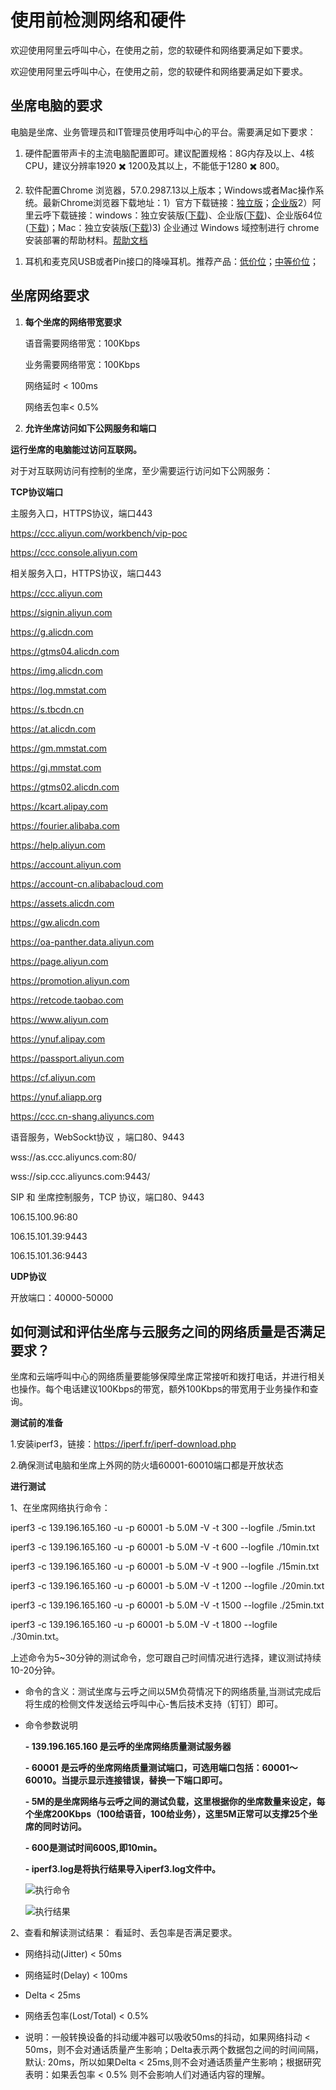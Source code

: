 使用前检测网络和硬件 
===============================

欢迎使用阿里云呼叫中心，在使用之前，您的软硬件和网络要满足如下要求。

欢迎使用阿里云呼叫中心，在使用之前，您的软硬件和网络要满足如下要求。

坐席电脑的要求 
-------------------------

电脑是坐席、业务管理员和IT管理员使用呼叫中心的平台。需要满足如下要求：

1. 硬件配置带声卡的主流电脑配置即可。建议配置规格：8G内存及以上、4核CPU，建议分辨率1920 ✖️ 1200及其以上，不能低于1280 ✖️ 800。

   

2. 软件配置Chrome 浏览器，57.0.2987.13以上版本；Windows或者Mac操作系统。最新Chrome浏览器下载地址：1）官方下载链接：[独立版](https://www.google.cn/chrome/ "独立版")；[企业版](https://cloud.google.com/chrome-enterprise/browser/download/ "企业版")2）阿里云呼下载链接：windows：独立安装版([下载](http://cloudcallcenter-stage.oss-cn-hangzhou.aliyuncs.com/all-public/%E5%B8%AE%E5%8A%A9%E6%96%87%E6%A1%A3/%E8%BD%AF%E4%BB%B6/70.0.3538.110_chrome_installer.exe "下载"))、企业版([下载](http://cloudcallcenter-stage.oss-cn-hangzhou.aliyuncs.com/all-public/%E5%B8%AE%E5%8A%A9%E6%96%87%E6%A1%A3/%E8%BD%AF%E4%BB%B6/GoogleChromeEnterpriseBundle.zip "下载"))、企业版64位([下载](http://cloudcallcenter-stage.oss-cn-hangzhou.aliyuncs.com/all-public/%E5%B8%AE%E5%8A%A9%E6%96%87%E6%A1%A3/%E8%BD%AF%E4%BB%B6/GoogleChromeEnterpriseBundle64.zip "下载"))；Mac：独立安装版([下载](http://cloudcallcenter-stage.oss-cn-hangzhou.aliyuncs.com/all-public/%E5%B8%AE%E5%8A%A9%E6%96%87%E6%A1%A3/%E8%BD%AF%E4%BB%B6/GoogleChrome-71.0.3578.98.dmg "下载"))3) 企业通过 Windows 域控制进行 chrome 安装部署的帮助材料。[帮助文档](http://cloudcallcenter-stage.oss-cn-hangzhou.aliyuncs.com/all-public/%E5%B8%AE%E5%8A%A9%E6%96%87%E6%A1%A3/%E8%BD%AF%E4%BB%B6/%E9%80%9A%E8%BF%87windows%20%E5%9F%9F%E7%AE%A1%E7%90%86%E5%9C%A8%20Windows%20%E8%AE%BE%E5%A4%87%E4%B8%8A%E8%AE%BE%E7%BD%AE%20Chrome%20%E6%B5%8F%E8%A7%88%E5%99%A8.pdf "帮助文档")

   




<!-- -->

1. 耳机和麦克风USB或者Pin接口的降噪耳机。推荐产品：[低价位](https://detail.tmall.com/item.htm?spm=a220m.1000858.1000725.74.78ff350cHZK7MU&id=539659192258&skuId=3234404845647&standard=1&user_id=2874850011&cat_id=2&is_b=1&rn=a7c9793f1fa1aa38efacb496132350ac "低价位")；[中等价位](https://detail.tmall.com/item.htm?spm=a1z10.3-b-s.w4011-14880408001.52.36cc3989dFOaQp&id=44669829595&rn=87e7e08e964385dd495a4527186e71ec&abbucket=13&sku_properties=5919063:6536025 "中等价位")；

   




坐席网络要求 
------------------------

1. **每个坐席的网络带宽要求** 

   语音需要网络带宽：100Kbps

   业务需要网络带宽：100Kbps

   网络延时 \< 100ms

   网络丢包率\< 0.5%
   

2. **允许坐席访问如下公网服务和端口**

   






**运行坐席的电脑能过访问互联网。** 

对于对互联网访问有控制的坐席，至少需要运行访问如下公网服务：

**TCP协议端口** 

主服务入口，HTTPS协议，端口443

https://ccc.aliyun.com/workbench/vip-poc

https://ccc.console.aliyun.com

相关服务入口，HTTPS协议，端口443

https://ccc.aliyun.com

https://signin.aliyun.com

https://g.alicdn.com

https://gtms04.alicdn.com

https://img.alicdn.com

https://log.mmstat.com

https://s.tbcdn.cn

https://at.alicdn.com

https://gm.mmstat.com

https://gj.mmstat.com

https://gtms02.alicdn.com

https://kcart.alipay.com

https://fourier.alibaba.com

https://help.aliyun.com

https://account.aliyun.com

https://account-cn.alibabacloud.com

https://assets.alicdn.com

https://gw.alicdn.com

https://oa-panther.data.aliyun.com

https://page.aliyun.com

https://promotion.aliyun.com

https://retcode.taobao.com

https://www.aliyun.com

https://ynuf.alipay.com

https://passport.aliyun.com

https://cf.aliyun.com

https://ynuf.aliapp.org

https://ccc.cn-shang.aliyuncs.com

语音服务，WebSockt协议 ，端口80、9443

wss://as.ccc.aliyuncs.com:80/

wss://sip.ccc.aliyuncs.com:9443/

SIP 和 坐席控制服务，TCP 协议，端口80、9443

106.15.100.96:80

106.15.101.39:9443

106.15.101.36:9443

**UDP协议** 

开放端口：40000-50000

如何测试和评估坐席与云服务之间的网络质量是否满足要求？ 
---------------------------------------------

坐席和云端呼叫中心的网络质量要能够保障坐席正常接听和拨打电话，并进行相关也操作。每个电话建议100Kbps的带宽，额外100Kbps的带宽用于业务操作和查询。

**测试前的准备** 

1.安装iperf3，链接：https://iperf.fr/iperf-download.php

2.确保测试电脑和坐席上外网的防火墙60001-60010端口都是开放状态

**进行测试** 

1、在坐席网络执行命令： 

iperf3 -c 139.196.165.160 -u -p 60001 -b 5.0M -V -t 300 --logfile ./5min.txt

iperf3 -c 139.196.165.160 -u -p 60001 -b 5.0M -V -t 600 --logfile ./10min.txt 

iperf3 -c 139.196.165.160 -u -p 60001 -b 5.0M -V -t 900 --logfile ./15min.txt 

iperf3 -c 139.196.165.160 -u -p 60001 -b 5.0M -V -t 1200 --logfile ./20min.txt 

iperf3 -c 139.196.165.160 -u -p 60001 -b 5.0M -V -t 1500 --logfile ./25min.txt

iperf3 -c 139.196.165.160 -u -p 60001 -b 5.0M -V -t 1800 --logfile ./30min.txt。

上述命令为5\~30分钟的测试命令，您可跟自己时间情况进行选择，建议测试持续10-20分钟。

* 命令的含义：测试坐席与云呼之间以5M负荷情况下的网络质量,当测试完成后将生成的检侧文件发送给云呼叫中心-售后技术支持（钉钉）即可。

  

* 命令参数说明

  **- 139.196.165.160 是云呼的坐席网络质量测试服务器** 

  **- 60001 是云呼的坐席网络质量测试端口，可选用端口包括：60001～60010。当提示显示连接错误，替换一下端口即可。** 

  **- 5M的是坐席网络与云呼之间的测试负载，这里根据你的坐席数量来设定，每个坐席200Kbps（100给语音，100给业务），这里5M正常可以支撑25个坐席的同时访问。** 

  **- 600是测试时间600S,即10min。** 

  **- iperf3.log是将执行结果导入iperf3.log文件中。** 

  ![执行命令](https://static-aliyun-doc.oss-accelerate.aliyuncs.com/assets/img/zh-CN/5620565261/p183526.png)

  

  ![执行结果](https://static-aliyun-doc.oss-accelerate.aliyuncs.com/assets/img/zh-CN/5620565261/p183527.png)
  




2、查看和解读测试结果： 看延时、丢包率是否满足要求。

* 网络抖动(Jitter) \< 50ms

  

* 网络延时(Delay) \< 100ms

  

* Delta \< 25ms

  

* 网络丢包率(Lost/Total) \< 0.5%

  

* 说明：一般转换设备的抖动缓冲器可以吸收50ms的抖动，如果网络抖动 \< 50ms，则不会对通话质量产生影响；Delta表示两个数据包之间的时间间隔，默认: 20ms，所以如果Delta \< 25ms,则不会对通话质量产生影响；根据研究表明：如果丢包率 \< 0.5% 则不会影响人们对通话内容的理解。

  



